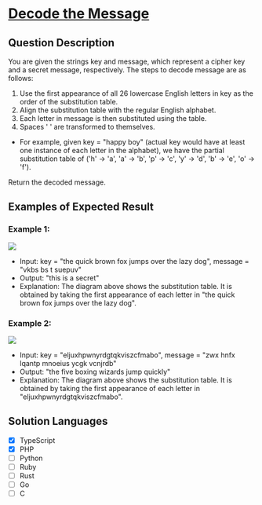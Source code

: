 # [Decode the Message](https://leetcode.com/problems/decode-the-message/description/)

## Question Description

You are given the strings key and message, which represent a cipher key and a secret message, respectively. The steps to decode message are as follows:

1. Use the first appearance of all 26 lowercase English letters in key as the order of the substitution table.
2. Align the substitution table with the regular English alphabet.
3. Each letter in message is then substituted using the table.
4. Spaces ' ' are transformed to themselves.

- For example, given key = "happy boy" (actual key would have at least one instance of each letter in the alphabet), we have the partial substitution table of ('h' -> 'a', 'a' -> 'b', 'p' -> 'c', 'y' -> 'd', 'b' -> 'e', 'o' -> 'f').

Return the decoded message.

## Examples of Expected Result

### Example 1:

![](https://assets.leetcode.com/uploads/2022/05/08/ex1new4.jpg)

- Input: key = "the quick brown fox jumps over the lazy dog", message = "vkbs bs t suepuv"
- Output: "this is a secret"
- Explanation: The diagram above shows the substitution table.
  It is obtained by taking the first appearance of each letter in "the quick brown fox jumps over the lazy dog".

### Example 2:

![](https://assets.leetcode.com/uploads/2022/05/08/ex2new.jpg)

- Input: key = "eljuxhpwnyrdgtqkviszcfmabo", message = "zwx hnfx lqantp mnoeius ycgk vcnjrdb"
- Output: "the five boxing wizards jump quickly"
- Explanation: The diagram above shows the substitution table.
  It is obtained by taking the first appearance of each letter in "eljuxhpwnyrdgtqkviszcfmabo".

## Solution Languages

- [x] TypeScript
- [x] PHP
- [ ] Python
- [ ] Ruby
- [ ] Rust
- [ ] Go
- [ ] C

